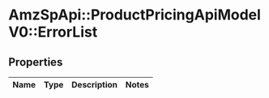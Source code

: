 # AmzSpApi::ProductPricingApiModelV0::ErrorList

## Properties
Name | Type | Description | Notes
------------ | ------------- | ------------- | -------------


